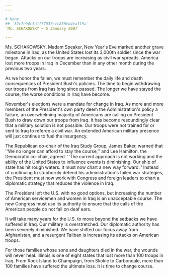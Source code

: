 ```yaml
---
---

# None
## `32c7e94c5a1f77637cfc838eb4ea119a`
`Ms. SCHAKOWSKY — 5 January 2007`

---
```



Ms. SCHAKOWSKY. Madam Speaker, New Year's Eve marked another grave 
milestone in Iraq, as the United States lost its 3,000th soldier since 
the war began. Attacks on our troops are increasing as civil war 
spreads. America lost more troops in Iraq in December than in any other 
month during the previous two years.

As we honor the fallen, we must remember the daily life and death 
consequences of President Bush's policies. The time to begin 
withdrawing our troops from Iraq has long since passed. The longer we 
have stayed the course, the worse conditions in Iraq have become.

November's elections were a mandate for change in Iraq. As more and 
more members of the President's own party deem the Administration's 
policy a failure, an overwhelming majority of Americans are calling on 
President Bush to draw down our troops from Iraq. It has become 
resoundingly clear that a military solution is not possible. Our troops 
were not trained for or sent to Iraq to referee a civil war. An 
extended American military presence will just continue to fuel the 
insurgency.

The Republican co-chair of the Iraq Study Group, James Baker, warned 
that ''We no longer can afford to stay the course,'' and Lee Hamilton, 
the Democratic co-chair, agreed. ''The current approach is not working 
and the ability of the United States to influence events is 
diminishing. Our ship of state has hit rough waters. It must now chart 
a new way forward.'' Instead of continuing to stubbornly defend his 
administration's failed war strategies, the President must now work 
with Congress and foreign leaders to chart a diplomatic strategy that 
reduces the violence in Iraq.

The President left the U.S. with no good options, but increasing the 
number of American servicemen and women in Iraq is an unacceptable 
course. The new Congress must use its authority to ensure that the 
calls of the American people do not fall on deaf ears.

It will take many years for the U.S. to move beyond the setbacks we 
have suffered in Iraq. Our military is overstretched. Our diplomatic 
authority has been severely diminished. We have shifted our focus away 
from Afghanistan, and a resurgent Taliban is increasing its attacks on 
American troops.

For those families whose sons and daughters died in the war, the 
wounds will never heal. Illinois is one of eight states that lost more 
than 100 troops in Iraq. From Rock Island to Champaign, from Skokie to 
Carbondale, more than 100 families have suffered the ultimate loss. It 
is time to change course.
